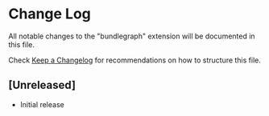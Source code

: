 # Change Log

All notable changes to the "bundlegraph" extension will be documented in this file.

Check [Keep a Changelog](http://keepachangelog.com/) for recommendations on how to structure this file.

## [Unreleased]

- Initial release